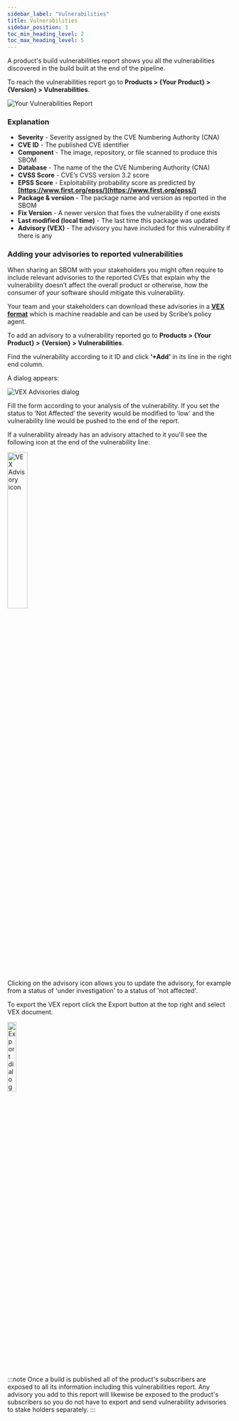 ```yaml
---
sidebar_label: "Vulnerabilities"
title: Vulnerabilities
sidebar_position: 3
toc_min_heading_level: 2
toc_max_heading_level: 5
---
```


A product's build vulnerabilities report shows you all the vulnerabilities discovered in the build built at the end of the pipeline.

To reach the vulnerabilities report go to **Products > {Your Product} > {Version} > Vulnerabilities**.

<img src='../../img/start/vulnerabilities-start.jpg' alt='Your Vulnerabilities Report'/>

### Explanation

* **Severity** - Severity assigned by the CVE Numbering Authority (CNA)
* **CVE ID** - The published CVE identifier
* **Component** - The image, repository, or file scanned to produce this SBOM
* **Database** - The name of the the CVE Numbering Authority (CNA)
* **CVSS Score** - CVE’s CVSS version 3.2 score
* **EPSS Score** - Exploitability probability score as predicted by **[https://www.first.org/epss/](https://www.first.org/epss/)**
* **Package & version** - The package name and version as reported in the SBOM
* **Fix Version** - A newer version that fixes the vulnerability if one exists
* **Last modified (local time)** - The last time this package was updated
* **Advisory (VEX)** - The advisory you have included for this vulnerability if there is any 
### Adding your advisories to reported vulnerabilities

When sharing an SBOM with your stakeholders you might often require to include relevant advisories to the reported CVEs that explain why the vulnerability doesn’t affect the overall product or otherwise, how the consumer of your software should mitigate this vulnerability.

Your team and your stakeholders can download these advisories in a **[VEX format](https://cyclonedx.org/capabilities/vex/)** which is machine readable and can be used by Scribe’s policy agent.

To add an advisory to a vulnerability reported go to **Products > {Your Product} > {Version} > Vulnerabilities**.

Find the vulnerability according to it ID and click **‘+Add’** in its line in the right end column.

A dialog appears:

<img src='../../img/start/vex-start.jpg' alt='VEX Advisories dialog'/>

Fill the form according to your analysis of the vulnerability. If you set the status to ‘Not Affected’ the severity would be modified to 'low' and the vulnerability line would be pushed to the end of the report.

If a vulnerability already has an advisory attached to it you'll see the following icon at the end of the vulnerability line:

<img src='../../img/start/advisory-icon.jpg' alt='VEX Advisory icon' width='30%' min-width='300px'/>

Clicking on the advisory icon allows you to update the advisory, for example from a status of 'under investigation' to a status of 'not affected'.

To export the VEX report click the Export button at the top right and select VEX document.

<img src='../../img/start/export-start.jpg' alt='Export dialog' width='20%' min-width='200px'/>

:::note
Once a build is published all of the product's subscribers are exposed to all its information including this vulnerabilities report. Any advisory you add to this report will likewise be exposed to the product's subscribers so you do not have to export and send vulnerability advisories to stake holders separately.
:::




